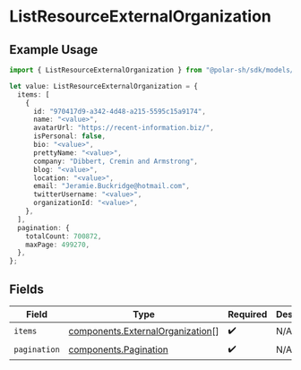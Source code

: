 # ListResourceExternalOrganization

## Example Usage

```typescript
import { ListResourceExternalOrganization } from "@polar-sh/sdk/models/components";

let value: ListResourceExternalOrganization = {
  items: [
    {
      id: "970417d9-a342-4d48-a215-5595c15a9174",
      name: "<value>",
      avatarUrl: "https://recent-information.biz/",
      isPersonal: false,
      bio: "<value>",
      prettyName: "<value>",
      company: "Dibbert, Cremin and Armstrong",
      blog: "<value>",
      location: "<value>",
      email: "Jeramie.Buckridge@hotmail.com",
      twitterUsername: "<value>",
      organizationId: "<value>",
    },
  ],
  pagination: {
    totalCount: 700872,
    maxPage: 499270,
  },
};
```

## Fields

| Field                                                                                | Type                                                                                 | Required                                                                             | Description                                                                          |
| ------------------------------------------------------------------------------------ | ------------------------------------------------------------------------------------ | ------------------------------------------------------------------------------------ | ------------------------------------------------------------------------------------ |
| `items`                                                                              | [components.ExternalOrganization](../../models/components/externalorganization.md)[] | :heavy_check_mark:                                                                   | N/A                                                                                  |
| `pagination`                                                                         | [components.Pagination](../../models/components/pagination.md)                       | :heavy_check_mark:                                                                   | N/A                                                                                  |